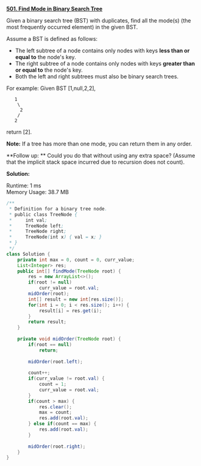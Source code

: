 **[501. Find Mode in Binary Search Tree](https://leetcode.com/problems/find-mode-in-binary-search-tree/)**

Given a binary search tree (BST) with duplicates, find all the mode(s) (the most frequently occurred element) in the given BST.

Assume a BST is defined as follows:

* The left subtree of a node contains only nodes with keys **less than or equal to** the node's key.
* The right subtree of a node contains only nodes with keys **greater than or equal to** the node's key.
* Both the left and right subtrees must also be binary search trees.

For example:
Given BST [1,null,2,2],

```
   1
    \
     2
    /
   2
```
return [2].

**Note:**
If a tree has more than one mode, you can return them in any order.

**Follow up: **
Could you do that without using any extra space? (Assume that the implicit stack space incurred due to recursion does not count).

**Solution:**

Runtime: 1 ms<br/>
Memory Usage: 38.7 MB

```java
/**
 * Definition for a binary tree node.
 * public class TreeNode {
 *     int val;
 *     TreeNode left;
 *     TreeNode right;
 *     TreeNode(int x) { val = x; }
 * }
 */
class Solution {
    private int max = 0, count = 0, curr_value;
    List<Integer> res;
    public int[] findMode(TreeNode root) {
        res = new ArrayList<>();
        if(root != null)
            curr_value = root.val;
        midOrder(root);
        int[] result = new int[res.size()];
        for(int i = 0; i < res.size(); i++) {
            result[i] = res.get(i);
        }
        return result;
    }
    
    private void midOrder(TreeNode root) {
        if(root == null)
            return;
        
        midOrder(root.left);
        
        count++;
        if(curr_value != root.val) {
            count = 1;
            curr_value = root.val;
        } 
        if(count > max) {
            res.clear();
            max = count; 
            res.add(root.val);
        } else if(count == max) {             
            res.add(root.val);
        }
        
        midOrder(root.right);    
    }
}
```
